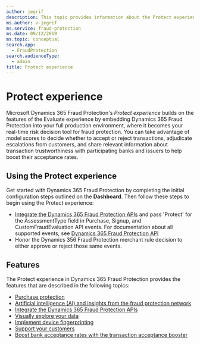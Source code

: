 ```yaml
---
author: jegrif
description: This topic provides information about the Protect experience in Microsoft Dynamics 365 Fraud Protection.
ms.author: v-jegrif
ms.service: fraud-protection
ms.date: 09/12/2019
ms.topic: conceptual
search.app: 
  - FraudProtection
search.audienceType:
  - admin
title: Protect experience
---
```


# Protect experience

Microsoft Dynamics 365 Fraud Protection's *Protect experience* builds on the features of the Evaluate experience by embedding Dynamics 365 Fraud Protection into your full production environment, where it becomes your real-time risk decision tool for fraud protection. You can take advantage of model scores to decide whether to accept or reject transactions, adjudicate escalations from customers, and share relevant information about transaction trustworthiness with participating banks and issuers to help boost their acceptance rates.

## Using the Protect experience
Get started with Dynamics 365 Fraud Protection by completing the initial configuration steps outlined on the **Dashboard**. Then follow these steps to begin using the Protect experience:

- [Integrate the Dynamics 365 Fraud Protection APIs](integrate-real-time-api.md) and pass 'Protect' for the AssessmentType field in Purchase, Signup, and CustomFraudEvaluation API events. For documentation about all supported events, see <a href="https://go.microsoft.com/fwlink/?linkid=2084942" target="_blank">Dynamics 365 Fraud Protection API</a>
- Honor the Dynamics 356 Fraud Protection merchant rule decision to either approve or reject those same events.

## Features
The Protect experience in Dynamics 365 Fraud Protection provides the features that are described in the following topics:

- [Purchase protection](purchase-protection.md)
- [Artificial intelligence (AI) and insights from the fraud protection network](fraud-protection-network.md)
- [Integrate the Dynamics 365 Fraud Protection APIs](integrate-real-time-api.md)
- [Visually explore your data](graph-explorer.md)
- [Implement device fingerprinting](device-fingerprinting.md)
- [Support your customers](risk-support.md)
- [Boost bank acceptance rates with the transaction acceptance booster](transaction-acceptance-booster.md)
